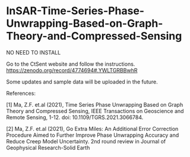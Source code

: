 # InSAR-Time-Series-Phase-Unwrapping-Based-on-Graph-Theory-and-Compressed-Sensing
NO NEED TO INSTALL

Go to the CtSent website and follow the instructions. https://zenodo.org/record/4774694#.YWLTGRBBwhR

Some updates and sample data will be uploaded in the future.

References:


[1] Ma, Z.F. et.al (2021), Time Series Phase Unwrapping Based on Graph Theory and Compressed Sensing, IEEE Transactions on Geoscience and Remote Sensing, 1-12. doi: 10.1109/TGRS.2021.3066784.


[2] Ma, Z.F. et.al (2021), Go Extra Miles: An Additional Error Correction Procedure Aimed to Further Improve Phase Unwrapping Accuracy and Reduce Creep Model Uncertainty. 2nd round review in Journal of Geophysical Research-Solid Earth
